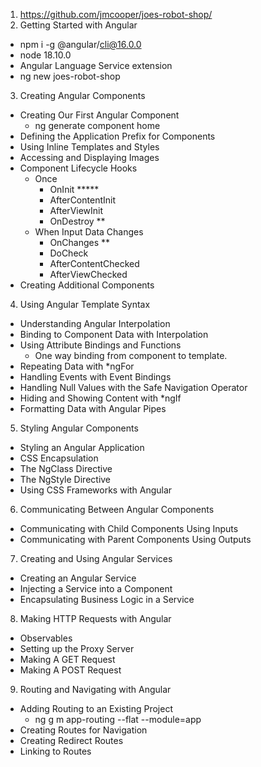 1. https://github.com/jmcooper/joes-robot-shop/
2. Getting Started with Angular
  - npm i -g @angular/cli@16.0.0
  - node 18.10.0
  - Angular Language Service extension
  - ng new joes-robot-shop
3. Creating Angular Components
  - Creating Our First Angular Component
    - ng generate component home
  - Defining the Application Prefix for Components
  - Using Inline Templates and Styles
  - Accessing and Displaying Images
  - Component Lifecycle Hooks
    - Once
      - OnInit *****
      - AfterContentInit
      - AfterViewInit
      - OnDestroy **
    - When Input Data Changes
      - OnChanges **
      - DoCheck
      - AfterContentChecked
      - AfterViewChecked
  - Creating Additional Components
4. Using Angular Template Syntax
  - Understanding Angular Interpolation
  - Binding to Component Data with Interpolation
  - Using Attribute Bindings and Functions
    - One way binding from component to template.
  - Repeating Data with *ngFor
  - Handling Events with Event Bindings
  - Handling Null Values with the Safe Navigation Operator
  - Hiding and Showing Content with *ngIf
  - Formatting Data with Angular Pipes
5. Styling Angular Components
  - Styling an Angular Application
  - CSS Encapsulation
  - The NgClass Directive
  - The NgStyle Directive
  - Using CSS Frameworks with Angular
6. Communicating Between Angular Components
  - Communicating with Child Components Using Inputs
  - Communicating with Parent Components Using Outputs
7. Creating and Using Angular Services
  - Creating an Angular Service
  - Injecting a Service into a Component
  - Encapsulating Business Logic in a Service
8. Making HTTP Requests with Angular
  - Observables
  - Setting up the Proxy Server
  - Making A GET Request
  - Making A POST Request
9. Routing and Navigating with Angular
  - Adding Routing to an Existing Project
    - ng g m app-routing --flat --module=app
  - Creating Routes for Navigation
  - Creating Redirect Routes
  - Linking to Routes